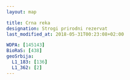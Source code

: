 ```yaml
---
layout: map

title: Crna reka
designation: Strogi prirodni rezervat
last_modified_at: 2018-05-31T00:23:08+02:00

WDPA: [145143]
BioRaS: [438]
geoSrbija:
  L1_183: [136]
  L1_362: [2]
---
```

